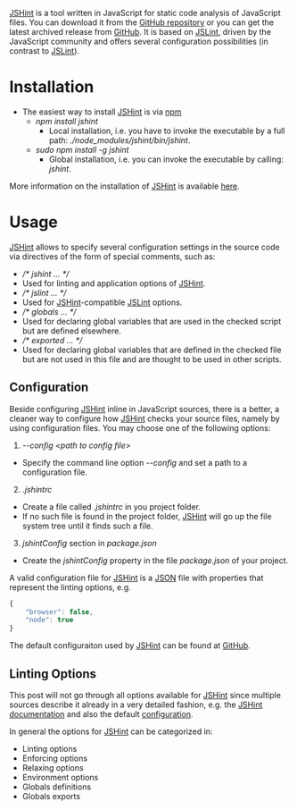 [JSHint](http://jshint.com/) is a tool written in JavaScript for static code analysis of JavaScript files. You can download it from the [GitHub repository](https://github.com/jshint/jshint) or you can get the latest archived release from [GitHub](https://github.com/jshint/jshint/releases/). It is based on [JSLint](../jslint/README.md), driven by the JavaScript community and offers several configuration possibilities (in contrast to [JSLint](../jslint/README.md)).

# Installation
* The easiest way to install [JSHint](http://jshint.com/) is via [npm](https://github.com/npm/npm)
  * _npm install jshint_
    * Local installation, i.e. you have to invoke the executable by a full path: _./node_modules/jshint/bin/jshint_.
  * _sudo npm install -g jshint_
    * Global installation, i.e. you can invoke the executable by calling: _jshint_.

More information on the installation of [JSHint](http://jshint.com/) is available [here](http://jshint.com/install/).

# Usage
[JSHint](http://jshint.com/) allows to specify several configuration settings in the source code via directives of the form of special comments, such as:
* _/* jshint ... */_
 * Used for linting and application options of [JSHint](http://jshint.com/).
* _/* jslint ... */_
 * Used for [JSHint](http://jshint.com/)-compatible [JSLint](../jslint/README.md) options.
* _/* globals ... */_
 * Used for declaring global variables that are used in the checked script but are defined elsewhere.
* _/* exported ... */_
 * Used for declaring global variables that are defined in the checked file but are not used in this file and are thought to be used in other scripts.

## Configuration
Beside configuring [JSHint](http://jshint.com/) inline in JavaScript sources, there is a better, a cleaner way to configure how [JSHint](http://jshint.com/) checks your source files, namely by using configuration files. You may choose one of the following options:

1. _--config &lt;path to config file&gt;_
 * Specify the command line option _--config_ and set a path to a configuration file.
2. _.jshintrc_
 * Create a file called _.jshintrc_ in you project folder.
 * If no such file is found in the project folder, [JSHint](http://jshint.com/) will go up the file system tree until it finds such a file.
3. _jshintConfig_ section in _package.json_
 * Create the _jshintConfig_ property in the file _package.json_ of your project.

A valid configuration file for [JSHint](http://jshint.com/) is a [JSON](http://json.org/) file with properties that represent the linting options, e.g.
```javascript
{
    "browser": false,
    "node": true
}
```

The default configuraiton used by [JSHint](http://jshint.com/) can be found at [GitHub](https://github.com/jshint/jshint/blob/master/examples/.jshintrc).

## Linting Options
This post will not go through all options available for [JSHint](http://jshint.com/) since multiple sources describe it already in a very detailed fashion, e.g. the [JSHint documentation](http://jshint.com/docs/options/) and also the default [configuration](https://github.com/jshint/jshint/blob/master/examples/.jshintrc).

In general the options for [JSHint](http://jshint.com/) can be categorized in:
* Linting options
 * Enforcing options
 * Relaxing options
* Environment options
* Globals definitions
* Globals exports
